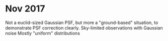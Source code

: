 Nov 2017
========

Not a euclid-sized Gaussian PSF, but more a "ground-based" situation, to demonstrate PSF correction clearly.
Sky-limited observations with Gaussian noise
Mostly "uniform" distributions

